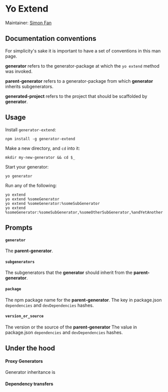 Yo Extend
=========

Maintainer: [Simon Fan](https://github.com/simonfan)

## Documentation conventions

For simplicity's sake it is important to have a set of 
conventions in this man page. 

__generator__ refers to the generator-package at which the 
`yo extend` method was invoked.

__parent-generator__ refers to a generator-package from 
which __generator__ inherits subgenerators.

__generated-project__ refers to the project that should be 
scaffolded by __generator__.


## Usage

Install `generator-extend`:

    npm install -g generator-extend

Make a new directory, and `cd` into it:

    mkdir my-new-generator && cd $_

Start your generator:

    yo generator

Run any of the following:

    yo extend
    yo extend %someGenerator
    yo extend %someGenerator:%someSubGenerator
    yo extend %someGenerator:%someSubGenerator,%someOtherSubGenerator,%andYetAnother

## Prompts

#### `generator`

The __parent-generator__.

#### `subgenerators`

The subgenerators that the __generator__ should inherit from the __parent-generator__.

#### `package`

The npm package name for the __parent-generator__.
The key in package.json `dependencies` and `devDependencies` hashes.

#### `version_or_source`

The version or the source of the __parent-generator__
The value in package.json `dependencies` and `devDependencies` hashes.



## Under the hood

#### Proxy Generators

Generator inheritance is 

#### Dependency transfers

